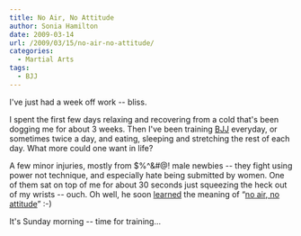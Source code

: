 ```yaml
---
title: No Air, No Attitude
author: Sonia Hamilton
date: 2009-03-14
url: /2009/03/15/no-air-no-attitude/
categories:
  - Martial Arts
tags:
  - BJJ
---
```

I've just had a week off work -- bliss.

<!--more-->

I spent the first few days relaxing and recovering from a cold that's been dogging me for about 3 weeks. Then I've been training [BJJ][1] everyday, or sometimes twice a day, and eating, sleeping and stretching the rest of each day. What more could one want in life?

A few minor injuries, mostly from $%^&#@! male newbies -- they fight using power not technique, and especially hate being submitted by women. One of them sat on top of me for about 30 seconds just squeezing the heck out of my wrists -- ouch. Oh well, he soon [learned][2] the meaning of &#8220;[no air, no attitude][3]&#8221; :-)

It's Sunday morning -- time for training&#8230;

 [1]: http://en.wikipedia.org/wiki/Brazilian_Jiu-Jitsu
 [2]: http://www.youtube.com/watch?v=IXbHXVPriow&feature=channel_page
 [3]: http://bjj-australia.blogspot.com/2006/09/no-air-no-attitude.html
